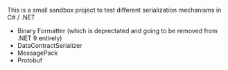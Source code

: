 This is a small sandbox project to test different serialization mechanisms in C# / .NET
* Binary Formatter (which is deprectated and going to be removed from .NET 9 entirely)
* DataContractSerializer
* MessagePack
* Protobuf
